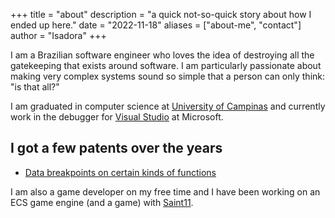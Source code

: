 +++
title = "about"
description = "a quick not-so-quick story about how I ended up here."
date = "2022-11-18"
aliases = ["about-me", "contact"]
author = "Isadora"
+++

I am a Brazilian software engineer who loves the idea of destroying all the gatekeeping that exists around software. I am particularly passionate about making very complex systems sound so simple that a person can only think: "is that all?"

I am graduated in computer science at [University of Campinas](https://ic.unicamp.br/en/) and currently work in the debugger for [Visual Studio](https://visualstudio.microsoft.com/) at Microsoft.

## I got a few patents over the years
* [Data breakpoints on certain kinds of functions](https://patents.justia.com/patent/11392482)

I am also a game developer on my free time and I have been working on an ECS game engine (and a game) with [Saint11](http://saint11.org/).